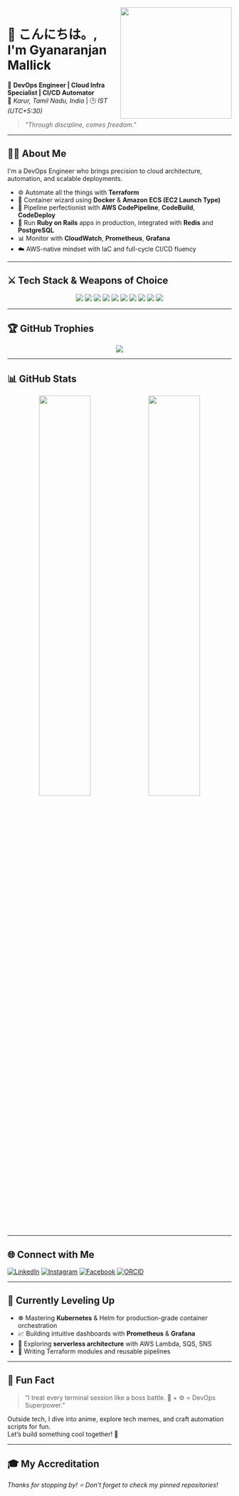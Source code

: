 <img align="right" src="https://i.pinimg.com/originals/3f/0d/42/3f0d42b1e9483f1d8dc010ab9337b6d1.gif" width="250" />

# 👋 こんにちは。,  I'm Gyanaranjan Mallick

🚀 **DevOps Engineer | Cloud Infra Specialist | CI/CD Automator**  
📍 _Karur, Tamil Nadu, India_ | 🕒 _IST (UTC+5:30)_

> _"Through discipline, comes freedom."_ 

---

## 🧑‍💻 About Me

I'm a DevOps Engineer who brings precision to cloud architecture, automation, and scalable deployments.

- ⚙️ Automate all the things with **Terraform**  
- 🐳 Container wizard using **Docker** & **Amazon ECS (EC2 Launch Type)**  
- 🚀 Pipeline perfectionist with **AWS CodePipeline**, **CodeBuild**, **CodeDeploy**  
- 💎 Run **Ruby on Rails** apps in production, integrated with **Redis** and **PostgreSQL**  
- 📊 Monitor with **CloudWatch**, **Prometheus**, **Grafana**  
- ☁️ AWS-native mindset with IaC and full-cycle CI/CD fluency

---

## ⚔️ Tech Stack & Weapons of Choice

<p align="center">
  <img src="https://img.shields.io/badge/AWS-232F3E?style=for-the-badge&logo=amazon-aws&logoColor=white"/>
  <img src="https://img.shields.io/badge/Terraform-623CE4?style=for-the-badge&logo=terraform&logoColor=white"/>
  <img src="https://img.shields.io/badge/Docker-2496ED?style=for-the-badge&logo=docker&logoColor=white"/>
  <img src="https://img.shields.io/badge/ECS-FF9900?style=for-the-badge&logo=amazon-ecs&logoColor=white"/>
  <img src="https://img.shields.io/badge/CodePipeline-FF4F8B?style=for-the-badge&logo=aws-codepipeline&logoColor=white"/>
  <img src="https://img.shields.io/badge/Ruby_on_Rails-CC0000?style=for-the-badge&logo=ruby-on-rails&logoColor=white"/>
  <img src="https://img.shields.io/badge/PostgreSQL-336791?style=for-the-badge&logo=postgresql&logoColor=white"/>
  <img src="https://img.shields.io/badge/Redis-DC382D?style=for-the-badge&logo=redis&logoColor=white"/>
  <img src="https://img.shields.io/badge/Linux-FCC624?style=for-the-badge&logo=linux&logoColor=black"/>
  <img src="https://img.shields.io/badge/GitHub%20Actions-2088FF?style=for-the-badge&logo=github-actions&logoColor=white"/>
</p>

---

## 🏆 GitHub Trophies

<p align="center">
  <img src="https://github-profile-trophy.vercel.app/?username=Mallick17&theme=tokyonight&margin-w=10&no-bg=true&no-frame=true" />
</p>

---

## 📊 GitHub Stats

<p align="center">
  <img src="https://github-readme-stats.vercel.app/api?username=Mallick17&show_icons=true&theme=tokyonight&hide_border=true" width="48%"/>
  <img src="https://github-readme-stats.vercel.app/api/top-langs/?username=Mallick17&layout=compact&theme=tokyonight&hide_border=true" width="48%"/>
</p>

---

## 🌐 Connect with Me

[![LinkedIn](https://img.shields.io/badge/-LinkedIn-0077B5?style=flat-square&logo=linkedin&logoColor=white)](https://www.linkedin.com/in/gyanaranjan-mallick)
[![Instagram](https://img.shields.io/badge/-Instagram-E4405F?style=flat-square&logo=instagram&logoColor=white)](https://www.instagram.com/_z.o.o.m.e.r_/)
[![Facebook](https://img.shields.io/badge/-Facebook-1877F2?style=flat-square&logo=facebook&logoColor=white)](https://www.facebook.com/gyanaranjan.mallick17)
[![ORCID](https://img.shields.io/badge/ORCID-000000?style=flat-square&logo=orcid&logoColor=green)](https://orcid.org/0009-0008-6691-5832)

---

## 🌱 Currently Leveling Up

- ☸️ Mastering **Kubernetes** & Helm for production-grade container orchestration  
- 📈 Building intuitive dashboards with **Prometheus** & **Grafana**  
- 🧬 Exploring **serverless architecture** with AWS Lambda, SQS, SNS  
- 📜 Writing Terraform modules and reusable pipelines

---

## 💬 Fun Fact

> “I treat every terminal session like a boss battle. 🧠 + ⚙️ = DevOps Superpower.”

Outside tech, I dive into anime, explore tech memes, and craft automation scripts for fun.  
Let’s build something cool together! 🌈

---

## 🎓 My Accreditation

<p align="center">
  <div data-iframe-width="150" data-iframe-height="270" data-share-badge-id="cec480c6-3e5c-4dca-8771-9c16ea95bf09" data-share-badge-host="https://www.credly.com"></div>
  <script type="text/javascript" async src="//cdn.credly.com/assets/utilities/embed.js"></script>
</p>


_Thanks for stopping by! ⭐ Don’t forget to check my pinned repositories!_
